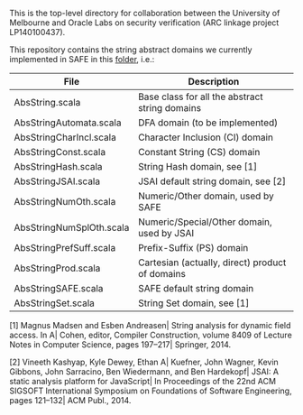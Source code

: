This is the top-level directory for collaboration between the University of
Melbourne and Oracle Labs on security verification (ARC linkage project
LP140100437).

This repository contains the string abstract domains we currently implemented in SAFE in this [folder](src/main/scala/kr/ac/kaist/jsaf/analysis/typing/domain/), i.e.:

|File|Description|
|---|---|
| AbsString.scala|Base class for all the abstract string domains |
| AbsStringAutomata.scala|DFA domain (to be implemented) |
| AbsStringCharIncl.scala|Character Inclusion (CI) domain |
| AbsStringConst.scala|Constant String (CS) domain |
| AbsStringHash.scala|String Hash domain, see [1] |
| AbsStringJSAI.scala|JSAI default string domain, see [2] |
| AbsStringNumOth.scala|Numeric/Other domain, used by SAFE |
| AbsStringNumSplOth.scala|Numeric/Special/Other domain, used by JSAI |
| AbsStringPrefSuff.scala|Prefix-Suffix (PS) domain |
| AbsStringProd.scala|Cartesian (actually, direct) product of domains |
| AbsStringSAFE.scala|SAFE default string domain |
| AbsStringSet.scala|String Set domain, see [1] |

[1] Magnus Madsen and Esben Andreasen| String analysis for dynamic field access.
    In A| Cohen, editor, Compiler Construction, volume 8409 of Lecture Notes in
    Computer Science, pages 197–217| Springer, 2014.

[2] Vineeth Kashyap, Kyle Dewey, Ethan A| Kuefner, John Wagner, Kevin Gibbons,
    John Sarracino, Ben Wiedermann, and Ben Hardekopf| JSAI: A static analysis
    platform for JavaScript| In Proceedings of the 22nd ACM SIGSOFT International
    Symposium on Foundations of Software Engineering, pages 121–132| ACM Publ., 2014.

